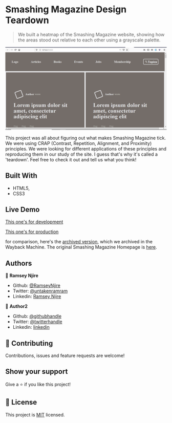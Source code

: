 # Smashing Magazine Design Teardown

> We built a heatmap of the Smashing Magazine website, showing how the areas stood out relative to each other using a grayscale palette.

![screenshot](./app_screenshot.png)

This project was all about figuring out what makes Smashing Magazine tick. We were using CRAP (Contrast, Repetition, Alignment, and Proximity) principles. We were looking for different applications of these principles and reproducing them in our study of the site. I guess that's why it's called a 'teardown'. Feel free to check it out and tell us what you think!

## Built With

- HTML5,
- CSS3

## Live Demo

[This one's for development](https://raw.githack.com/AdedayoOpeyemi/Design-Teardown-Smashing/development/index.html)

[This one's for production](https://rawcdn.githack.com/AdedayoOpeyemi/Design-Teardown-Smashing/bdcb5e5d21f50a4f229af1a7fc5fc096c26c5a58/index.html)

for comparison, here's the [archived version](http://web.archive.org/web/20200309074225/https://www.smashingmagazine.com/), which we archived in the Wayback Machine. The original Smashing Magazine Homepage is [here](https://www.smashingmagazine.com/).

## Authors

👤 **Ramsey Njire**

- Github: [@RamseyNjire](https://github.com/RamseyNjire)
- Twitter: [@untakenramram](https://twitter.com/untakenramram)
- Linkedin: [Ramsey Njire](https://www.linkedin.com/in/ramsey-njire-51984931/)

👤 **Author2**

- Github: [@githubhandle](https://github.com/githubhandle)
- Twitter: [@twitterhandle](https://twitter.com/twitterhandle)
- Linkedin: [linkedin](https://linkedin.com/linkedinhandle)

## 🤝 Contributing

Contributions, issues and feature requests are welcome!

## Show your support

Give a ⭐️ if you like this project!

## 📝 License

This project is [MIT](lic.url) licensed.
